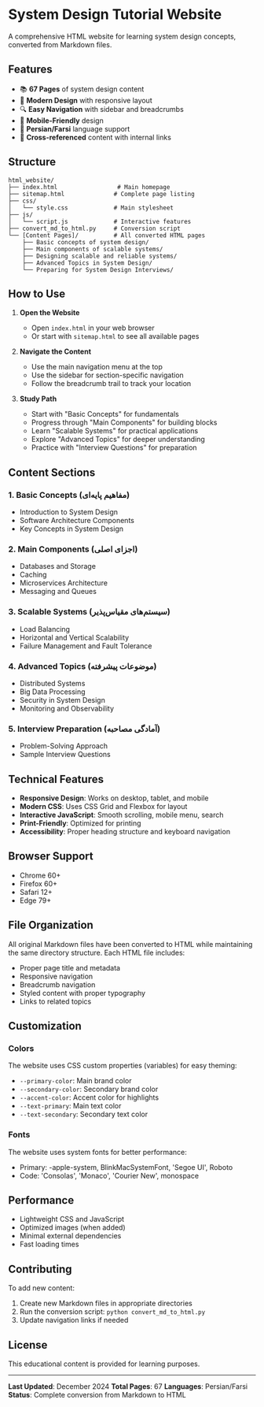 # System Design Tutorial Website

A comprehensive HTML website for learning system design concepts, converted from Markdown files.

## Features

- 📚 **67 Pages** of system design content
- 🎨 **Modern Design** with responsive layout
- 🔍 **Easy Navigation** with sidebar and breadcrumbs
- 📱 **Mobile-Friendly** design
- 🎯 **Persian/Farsi** language support
- 🔗 **Cross-referenced** content with internal links

## Structure

```
html_website/
├── index.html                 # Main homepage
├── sitemap.html              # Complete page listing
├── css/
│   └── style.css             # Main stylesheet
├── js/
│   └── script.js             # Interactive features
├── convert_md_to_html.py     # Conversion script
└── [Content Pages]/          # All converted HTML pages
    ├── Basic concepts of system design/
    ├── Main components of scalable systems/
    ├── Designing scalable and reliable systems/
    ├── Advanced Topics in System Design/
    └── Preparing for System Design Interviews/
```

## How to Use

1. **Open the Website**
   - Open `index.html` in your web browser
   - Or start with `sitemap.html` to see all available pages

2. **Navigate the Content**
   - Use the main navigation menu at the top
   - Use the sidebar for section-specific navigation
   - Follow the breadcrumb trail to track your location

3. **Study Path**
   - Start with "Basic Concepts" for fundamentals
   - Progress through "Main Components" for building blocks
   - Learn "Scalable Systems" for practical applications
   - Explore "Advanced Topics" for deeper understanding
   - Practice with "Interview Questions" for preparation

## Content Sections

### 1. Basic Concepts (مفاهیم پایه‌ای)
- Introduction to System Design
- Software Architecture Components
- Key Concepts in System Design

### 2. Main Components (اجزای اصلی)
- Databases and Storage
- Caching
- Microservices Architecture
- Messaging and Queues

### 3. Scalable Systems (سیستم‌های مقیاس‌پذیر)
- Load Balancing
- Horizontal and Vertical Scalability
- Failure Management and Fault Tolerance

### 4. Advanced Topics (موضوعات پیشرفته)
- Distributed Systems
- Big Data Processing
- Security in System Design
- Monitoring and Observability

### 5. Interview Preparation (آمادگی مصاحبه)
- Problem-Solving Approach
- Sample Interview Questions

## Technical Features

- **Responsive Design**: Works on desktop, tablet, and mobile
- **Modern CSS**: Uses CSS Grid and Flexbox for layout
- **Interactive JavaScript**: Smooth scrolling, mobile menu, search
- **Print-Friendly**: Optimized for printing
- **Accessibility**: Proper heading structure and keyboard navigation

## Browser Support

- Chrome 60+
- Firefox 60+
- Safari 12+
- Edge 79+

## File Organization

All original Markdown files have been converted to HTML while maintaining the same directory structure. Each HTML file includes:

- Proper page title and metadata
- Responsive navigation
- Breadcrumb navigation
- Styled content with proper typography
- Links to related topics

## Customization

### Colors
The website uses CSS custom properties (variables) for easy theming:
- `--primary-color`: Main brand color
- `--secondary-color`: Secondary brand color
- `--accent-color`: Accent color for highlights
- `--text-primary`: Main text color
- `--text-secondary`: Secondary text color

### Fonts
The website uses system fonts for better performance:
- Primary: -apple-system, BlinkMacSystemFont, 'Segoe UI', Roboto
- Code: 'Consolas', 'Monaco', 'Courier New', monospace

## Performance

- Lightweight CSS and JavaScript
- Optimized images (when added)
- Minimal external dependencies
- Fast loading times

## Contributing

To add new content:
1. Create new Markdown files in appropriate directories
2. Run the conversion script: `python convert_md_to_html.py`
3. Update navigation links if needed

## License

This educational content is provided for learning purposes.

---

**Last Updated**: December 2024
**Total Pages**: 67
**Languages**: Persian/Farsi
**Status**: Complete conversion from Markdown to HTML
